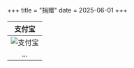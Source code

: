 +++
title = "捐赠"
date = 2025-06-01
+++

|                              支付宝                               |
| :---------------------------------------------------------------: |
| ![支付宝](https://www.tbtool.cn/rc_images/qq__20191216222425.jpg) |
|                                ...                                |
